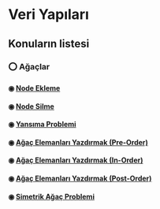 # Veri Yapıları

## Konuların listesi
### ⭕️ Ağaçlar
#### ◉ [Node Ekleme](https://github.com/yasir237/node-ekle)
#### ◉ [Node Silme](https://github.com/yasir237/node-sil)
#### ◉ [Yansıma Problemi](https://github.com/yasir237/Yansima)
#### ◉ [Ağaç Elemanları Yazdırmak (Pre-Order)](https://github.com/yasir237/Agac-Elemanlari-Yazdirmak-Pre-Order-)
#### ◉ [Ağaç Elemanları Yazdırmak (In-Order)](https://github.com/yasir237/Agac-Elemanlari-Yazdirmak-in-Order)
#### ◉ [Ağaç Elemanları Yazdırmak (Post-Order)](https://github.com/yasir237/Agac-Elemanlari-Yazdirmak-Post-Order)
#### ◉ [Simetrik Ağaç Problemi](https://github.com/yasir237/Simetrik-Agac)
